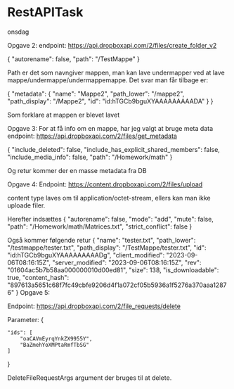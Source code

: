 # RestAPITask
onsdag

Opgave 2:
endpoint: https://api.dropboxapi.com/2/files/create_folder_v2

{
    "autorename": false,
    "path": "/TestMappe"
}

Path er det som navngiver mappen, man kan lave undermapper ved at lave mappe/undermappe/undermappemappe.
Det svar man får tilbage er:

{
    "metadata": {
        "name": "Mappe2",
        "path_lower": "/mappe2",
        "path_display": "/Mappe2",
        "id": "id:hTGCb9bguXYAAAAAAAAADA"
    }
}

Som forklare at mappen er blevet lavet

Opgave 3:
For at få info om en mappe, har jeg valgt at bruge meta data
endpoint: https://api.dropboxapi.com/2/files/get_metadata

{
    "include_deleted": false,
    "include_has_explicit_shared_members": false,
    "include_media_info": false,
    "path": "/Homework/math"
}

Og retur kommer der en masse metadata fra DB

Opgave 4:
Endpoint: https://content.dropboxapi.com/2/files/upload

content type laves om til application/octet-stream, ellers kan man ikke uploade filer.

Herefter indsættes
{
    "autorename": false,
    "mode": "add",
    "mute": false,
    "path": "/Homework/math/Matrices.txt",
    "strict_conflict": false
}

Også kommer følgende retur
{
    "name": "tester.txt",
    "path_lower": "/testmappe/tester.txt",
    "path_display": "/TestMappe/tester.txt",
    "id": "id:hTGCb9bguXYAAAAAAAAADg",
    "client_modified": "2023-09-06T08:16:15Z",
    "server_modified": "2023-09-06T08:16:15Z",
    "rev": "01604ac5b7b58aa000000010d00ed81",
    "size": 138,
    "is_downloadable": true,
    "content_hash": "897613a5651c68f7fc49cbfe9206d4f1a072cf05b5936a1f5276a370aaa12876"
}
Opgave 5:

Endpoint: 
https://api.dropboxapi.com/2/file_requests/delete

Parameter: {

    "ids": [
        "oaCAVmEyrqYnkZX9955Y",
        "BaZmehYoXMPtaRmfTbSG"
    ]
}

DeleteFileRequestArgs argument der bruges til at delete.
